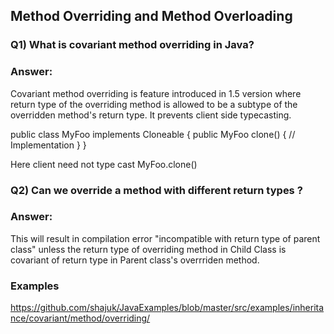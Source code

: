 ## Method Overriding and Method Overloading

### Q1) What is covariant method overriding in Java? 

### Answer: 
Covariant method overriding is feature introduced in 1.5 version where return type of the overriding method is allowed to be a subtype of the overridden method's return type. It prevents
client side typecasting. 

public class MyFoo implements Cloneable
{
   public MyFoo clone()
   {
       // Implementation
   }
} 

Here client need not type cast MyFoo.clone()

### Q2) Can we override a method with different return types ? 

### Answer:

This will result in compilation error "incompatible with return type of parent class" unless the return type of overriding method in Child Class is covariant of return type in Parent class's overrriden method.

### Examples
https://github.com/shajuk/JavaExamples/blob/master/src/examples/inheritance/covariant/method/overriding/
